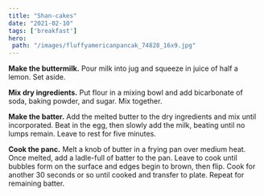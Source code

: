 ```yaml
---
title: "Shan-cakes"
date: "2021-02-10"
tags: ['breakfast']
hero: 
 path: "/images/fluffyamericanpancak_74828_16x9.jpg"
---
```


**Make the buttermilk.** Pour milk into jug and squeeze in juice of half a lemon. Set aside.

**Mix dry ingredients.** Put flour in a mixing bowl and add bicarbonate of soda, baking powder, and sugar. Mix together.

**Make the batter.** Add the melted butter to the dry ingredients and mix until incorporated. Beat in the egg, then slowly add the milk, beating until no lumps remain. Leave to rest for five minutes.

**Cook the panc.** Melt a knob of butter in a frying pan over medium heat. Once melted, add a ladle-full of batter to the pan. Leave to cook until bubbles form on the surface and edges begin to brown, then flip. Cook for another 30 seconds or so until cooked and transfer to plate. Repeat for remaining batter.

